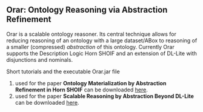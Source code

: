 **Orar: Ontology Reasoning via Abstraction Refinement**
------------------------------------------------------------
Orar is a scalable ontology reasoner. Its central technique allows for reducing reasoning of an ontology with a large dataset/ABox to reasoning of a smaller (compressed) *abstraction* of this ontology. Currently Orar supports the Description Logic Horn SHOIF and an extension of DL-Lite with disjunctions and nominals.  

Short tutorials and the executable Orar.jar file

1. used for the paper **Ontology Materialization by Abstraction Refinement in Horn SHOIF** can be downloaded [here](https://www.uni-ulm.de/fileadmin/website_uni_ulm/iui.inst.090/Software/Orar01.zip).
2. used for the paper **Scalable Reasoning by Abstraction Beyond DL-Lite** can be downloaded [here](https://www.uni-ulm.de/fileadmin/website_uni_ulm/iui.inst.090/Software/Orar02.zip).


